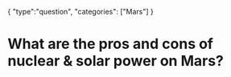 {
    "type":"question",
    "categories": ["Mars"]
}

# What are the pros and cons of nuclear & solar power on Mars?
